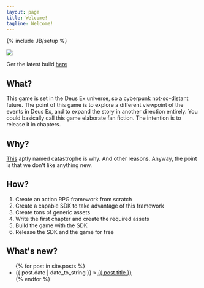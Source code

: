 ```yaml
---
layout: page
title: Welcome!
tagline: Welcome!
---
```

{% include JB/setup %}

<img src="{{ BASE_PATH }}/assets/themes/vongott/images/logo/300x400.png" id="frontpage-logo" />

Ger the latest build [here](https://docs.google.com/file/d/0B9DnayqgbYmgSG1FUFVLYkZiMGM/edit?usp=sharing)

## What?
This game is set in the Deus Ex universe, so a cyberpunk not-so-distant future. The point of this game is to explore a different viewpoint of the events in Deus Ex, and to expand the story in another direction entirely. You could basically call this game elaborate fan fiction. The intention is to release it in chapters. 

## Why?
[This](http://www.youtube.com/watch?v=p1b8k469DbY#at=188) aptly named catastrophe is why. And other reasons. Anyway, the point is that we don't like anything new.

## How?
1. Create an action RPG framework from scratch
2. Create a capable SDK to take advantage of this framework
3. Create tons of generic assets
4. Write the first chapter and create the required assets
5. Build the game with the SDK
6. Release the SDK and the game for free

## What's new?
<ul class="posts">
  {% for post in site.posts %}
    <li><span>{{ post.date | date_to_string }}</span> &raquo; <a href="{{ BASE_PATH }}{{ post.url }}">{{ post.title }}</a></li>
  {% endfor %}
</ul>

